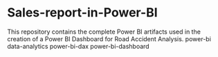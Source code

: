 # Sales-report-in-Power-BI
This repository contains the complete Power BI artifacts used in the creation of a Power BI Dashboard for Road Accident Analysis.  power-bi data-analytics power-bi-dax power-bi-dashboard
